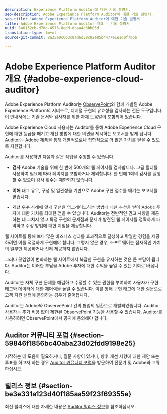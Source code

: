 ```yaml
---
description: Experience Platform Auditor에 대한 기술 설명서.
seo-description: Adobe Experience Platform Auditor에 대한 기술 설명서.
seo-title: 'Adobe Experience Platform Auditor에 대한 기술 설명서 '
title: Adobe Experience Platform Auditor 개요 - 기술 설명서
uuid: 346132cb-d78d-4573-8edd-dbaa4c3bb05d
translation-type: tm+mt
source-git-commit: 8a35e0c6b3c8ad6d38c02e85b4477e1e1d0f7bbb

---
```



# Adobe Experience Platform Auditor 개요 {#adobe-experience-cloud-auditor}

Adobe Experience Platform Auditor는 [ObservePoint](https://www.observepoint.com/)와 함께 개발된 Adobe Experience Platform의 서비스로, 디지털 구현의 유효성을 검사하는 전문 도구입니다. 이 안내서에는 기술 문서와 감사자를 위한 자체 도움말이 포함되어 있습니다.

Adobe Experience Cloud 사용자는 Auditor를 통해 Adobe Experience Cloud 구현에 대한 등급을 매기고 개선 방법에 대한 의견을 제시하는 보고서를 받게 됩니다. Auditor는 Adobe 제품을 통해 개별적으로나 집합적으로 더 많은 가치를 얻을 수 있도록 지원합니다.

Auditor를 사용하면 다음과 같은 작업을 수행할 수 있습니다.

* **검사** Adobe 기술을 위해 한 번에 500개의 웹 페이지를 검사합니다. 고급 필터를 사용하여 필요에 따라 페이지를 포함하거나 제외합니다. 한 번에 1회의 감사를 실행할 수 있으며 감사 횟수는 제한되지 않습니다.

* **이해** 태그 유무, 구성 및 일관성을 기반으로 Adobe 구현 점수를 매기는 보고서를 받습니다.

* **개선** 우수 사례에 맞게 구현을 업그레이드하는 방법에 대한 추천을 받아 Adobe 투자에 대한 가치를 최대한 얻을 수 있습니다. Auditor는 전반적인 권고 사항을 제공하는 데 그치지 않고 특정 구현의 문제점과 문제가 발견된 웹 페이지를 정확하게 파악하고 수정 방법에 대한 지침을 제공합니다.

웹 사이트를 통해 보다 많은 비즈니스 성과를 효과적으로 달성하고 탁월한 경험을 제공하려면 이를 적절하게 구현해야 합니다. 그렇지 않은 경우, 소프트웨어는 잠재적인 가치의 일부만 제공하거나 전혀 제공하지 않습니다.

그러나 끊임없이 변화하는 웹 사이트에서 복잡한 구현을 유지하는 것은 큰 부담이 됩니다. Auditor는 이러한 부담을 Adobe 투자에 대한 수익을 높일 수 있는 기회로 바꿉니다.

Auditor는 자체 구현 문제를 해결하고 수정할 수 있는 권한을 부여하여 사용자가 구현 태그와 데이터에 대한 제어력을 높일 수 있습니다. 이를 통해 구현 태그에 대한 질문으로 고객 지원 센터에 문의하는 경우가 줄어듭니다.

Auditor는 Adobe와 ObservePoint 간의 협업의 일환으로 개발되었습니다. Auditor 사용자는 추가 비용 없이 제한된 ObservePoint 기능을 사용할 수 있습니다. Auditor를 사용하려면 ObservePoint에서 공지에 동의해야 합니다.

## Auditor 커뮤니티 포럼 {#section-59846f1856bc40aba23d02fdd9198e25}

시작하는 데 도움이 필요하거나, 질문 사항이 있거나, 향후 개선 사항에 대한 제안 또는 투표를 하고자 하는 경우 [Auditor 커뮤니티 포럼](https://forums.adobe.com/community/experience-cloud/platform/core-services/activation-service/auditor)을 방문하여 전문가 및 Adobe와 교류하십시오.

## 릴리스 정보 {#section-be3e331a123d40f185aa59f23f69355e}

최신 릴리스에 대한 자세한 내용은 [Auditor 릴리스 정보](release-notes.md#topic-8fa9e41bc3a54240b1873cebe36b75b1)를 참조하십시오.
